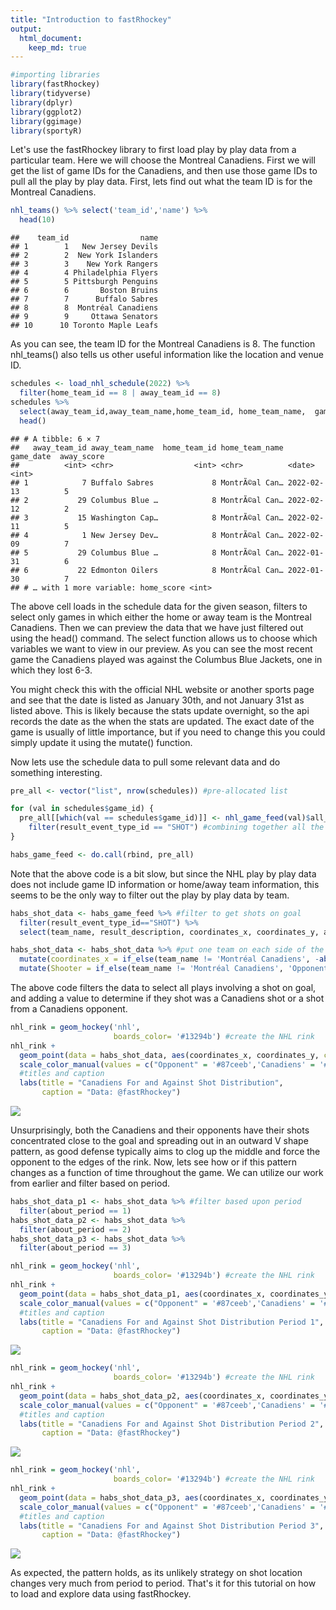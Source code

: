 ```yaml
---
title: "Introduction to fastRhockey"
output: 
  html_document:
    keep_md: true
---
```



```r
#importing libraries
library(fastRhockey)
library(tidyverse)
library(dplyr)
library(ggplot2)
library(ggimage)
library(sportyR)
```

Let's use the fastRhockey library to first load play by play data from a particular team. Here we will choose the Montreal Canadiens. First we will get the list of game IDs for the Canadiens, and then use those game IDs to pull all the play by play data. First, lets find out what the team ID is for the Montreal Canadiens. 


```r
nhl_teams() %>% select('team_id','name') %>%
  head(10)
```

```
##    team_id                name
## 1        1   New Jersey Devils
## 2        2  New York Islanders
## 3        3    New York Rangers
## 4        4 Philadelphia Flyers
## 5        5 Pittsburgh Penguins
## 6        6       Boston Bruins
## 7        7      Buffalo Sabres
## 8        8  Montréal Canadiens
## 9        9     Ottawa Senators
## 10      10 Toronto Maple Leafs
```
As you can see, the team ID for the Montreal Canadiens is 8. The function nhl_teams() also tells us other useful information like the location and venue ID.


```r
schedules <- load_nhl_schedule(2022) %>%
  filter(home_team_id == 8 | away_team_id == 8)
schedules %>%
  select(away_team_id,away_team_name,home_team_id, home_team_name,  game_date, away_score, home_score) %>%
  head()
```

```
## # A tibble: 6 × 7
##   away_team_id away_team_name  home_team_id home_team_name game_date  away_score
##          <int> <chr>                  <int> <chr>          <date>          <int>
## 1            7 Buffalo Sabres             8 MontrÃ©al Can… 2022-02-13          5
## 2           29 Columbus Blue …            8 MontrÃ©al Can… 2022-02-12          2
## 3           15 Washington Cap…            8 MontrÃ©al Can… 2022-02-11          5
## 4            1 New Jersey Dev…            8 MontrÃ©al Can… 2022-02-09          7
## 5           29 Columbus Blue …            8 MontrÃ©al Can… 2022-01-31          6
## 6           22 Edmonton Oilers            8 MontrÃ©al Can… 2022-01-30          7
## # … with 1 more variable: home_score <int>
```
The above cell loads in the schedule data for the given season, filters to select only games in which either the home or away team is the Montreal Canadiens. Then we can preview the data that we have just filtered out using the head() command. The select function allows us to choose which variables we want to view in our preview. As you can see the most recent game the Canadiens played was against the Columbus Blue Jackets, one in which they lost 6-3. 

You might check this with the official NHL website or another sports page and see that the date is listed as January 30th, and not January 31st as listed above. This is likely because the stats update overnight, so the api records the date as the when the stats are updated. The exact date of the game is usually of little importance, but if you need to change this you could simply update it using the mutate() function. 

Now lets use the schedule data to pull some relevant data and do something interesting. 


```r
pre_all <- vector("list", nrow(schedules)) #pre-allocated list

for (val in schedules$game_id) {
  pre_all[[which(val == schedules$game_id)]] <- nhl_game_feed(val)$all_plays %>%
    filter(result_event_type_id == "SHOT") #combining together all the plays
}

habs_game_feed <- do.call(rbind, pre_all)
```
 Note that the above code is a bit slow, but since the NHL play by play data does not include game ID information or home/away team information, this seems to be the only way to filter out the play by play data by team. 


```r
habs_shot_data <- habs_game_feed %>% #filter to get shots on goal
  filter(result_event_type_id=="SHOT") %>%
  select(team_name, result_description, coordinates_x, coordinates_y, about_period)

habs_shot_data <- habs_shot_data %>% #put one team on each side of the rink 
  mutate(coordinates_x = if_else(team_name != 'Montréal Canadiens', -abs(coordinates_x), abs(coordinates_x))) %>%
  mutate(Shooter = if_else(team_name != 'Montréal Canadiens', 'Opponent', 'Canadiens'))
```

The above code filters the data to select all plays involving a shot on goal, and adding a value to determine if they shot was a Canadiens shot or a shot from a Canadiens opponent. 


```r
nhl_rink = geom_hockey('nhl',
                       boards_color= '#13294b') #create the NHL rink
nhl_rink +
  geom_point(data = habs_shot_data, aes(coordinates_x, coordinates_y, color = Shooter)) +
  scale_color_manual(values = c("Opponent" = '#87ceeb','Canadiens' = '#AF1E2D')) +
  #titles and caption
  labs(title = "Canadiens For and Against Shot Distribution",
       caption = "Data: @fastRhockey")
```

![](Intro_fastRHockey_files/figure-html/Plot-Shots-1.png)<!-- -->

Unsurprisingly, both the Canadiens and their opponents have their shots concentrated  close to the goal and spreading out in an outward V shape pattern, as good defense typically aims to clog up the middle and force the opponent to the edges of the rink. Now, lets see how or if this pattern changes as a function of time throughout the game. We can utilize our work from earlier and filter based on period.


```r
habs_shot_data_p1 <- habs_shot_data %>% #filter based upon period 
  filter(about_period == 1)
habs_shot_data_p2 <- habs_shot_data %>%
  filter(about_period == 2)
habs_shot_data_p3 <- habs_shot_data %>%
  filter(about_period == 3)

nhl_rink = geom_hockey('nhl',
                       boards_color= '#13294b') #create the NHL rink
nhl_rink +
  geom_point(data = habs_shot_data_p1, aes(coordinates_x, coordinates_y, color = Shooter)) +
  scale_color_manual(values = c("Opponent" = '#87ceeb','Canadiens' = '#AF1E2D')) +
  #titles and caption
  labs(title = "Canadiens For and Against Shot Distribution Period 1",
       caption = "Data: @fastRhockey")
```

![](Intro_fastRHockey_files/figure-html/Plot-Period-Shots-1.png)<!-- -->

```r
nhl_rink = geom_hockey('nhl',
                       boards_color= '#13294b') #create the NHL rink
nhl_rink +
  geom_point(data = habs_shot_data_p2, aes(coordinates_x, coordinates_y, color = Shooter)) +
  scale_color_manual(values = c("Opponent" = '#87ceeb','Canadiens' = '#AF1E2D')) +
  #titles and caption
  labs(title = "Canadiens For and Against Shot Distribution Period 2",
       caption = "Data: @fastRhockey")
```

![](Intro_fastRHockey_files/figure-html/Plot-Period-Shots-2.png)<!-- -->

```r
nhl_rink = geom_hockey('nhl',
                       boards_color= '#13294b') #create the NHL rink
nhl_rink +
  geom_point(data = habs_shot_data_p3, aes(coordinates_x, coordinates_y, color = Shooter)) +
  scale_color_manual(values = c("Opponent" = '#87ceeb','Canadiens' = '#AF1E2D')) +
  #titles and caption
  labs(title = "Canadiens For and Against Shot Distribution Period 3",
       caption = "Data: @fastRhockey")
```

![](Intro_fastRHockey_files/figure-html/Plot-Period-Shots-3.png)<!-- -->

As expected, the pattern holds, as its unlikely strategy on shot location changes very much from period to period. That's it for this tutorial on how to load and explore data using fastRhockey. 


